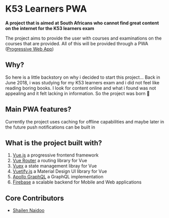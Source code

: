 # K53 Learners PWA 

**A project that is aimed at South Africans who cannot find great content on the internet for the K53 learners exam**

The project aims to provide the user with courses and examinations on the courses that are provided. All of this will be provided through a PWA ([Progressive Web App](https://medium.com/@amberleyjohanna/seriously-though-what-is-a-progressive-web-app-56130600a093))

## Why?

So here is a little backstory on why i decided to start this project... Back in June 2018, i was studying for my K53 learners exam and i did not feel like reading boring books. I look for content online and what i found was not appealing and it felt lacking in information. So the project was born 🙌 

## Main PWA features?

Currently the project uses caching for offline capabilities and maybe later in the future push notifications can be built in

## What is the project built with?

1. [Vue.js](https://vuejs.org/) a progressive frontend framework
2. [Vue Router](https://router.vuejs.org/) a routing library for Vue
3. [Vuex](https://vuex.vuejs.org/) a state management libray for Vue
2. [Vuetify.js](https://vuetifyjs.com/) a Material Design UI library for Vue
3. [Apollo GraphQL](https://www.apollographql.com/) a GraphQL implementation
4. [Firebase](https://www.apollographql.com/) a scalable backend for Mobile and Web applications

## Core Contributors

* [Shailen Naidoo](https://github.com/ShailenNaidoo) 